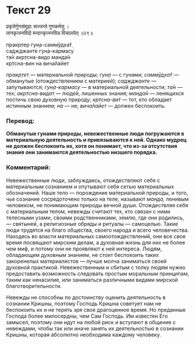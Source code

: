 # Текст 29

प्रकृतेर्गुणसंमूढाः सज्जन्ते गुणकर्मसु ।  
तानकृत्स्नविदो मन्दान्कृत्स्नविन्न विचालयेत् ॥२९॥

пракр̣тер гун̣а-саммӯд̣ха̄т̣  
саджджанте гун̣а-кармасу  
та̄н акр̣тсна-видо манда̄н  
кр̣тсна-вин на вича̄лайет

_пракр̣тет̣_ — материальной природы; _гун̣а_ — с гунами; _саммӯд̣ха̄т̣_ — обманутые (отождествлением с материей); _саджджанте_ — запутываются; _гун̣а-кармасу_ — в материальной деятельности; _та̄н_ — тех; _акр̣тсна-видат̣_ — людей, лишенных знания; _манда̄н_ — ленящихся постичь свою духовную природу; _кр̣тсна-вит_ — тот, кто обладает истинным знанием; _на_ — не; _вича̄лайет_ — должен беспокоить.

### Перевод:

**Обманутые гунами природы, невежественные люди погружаются в материальную деятельность и привязываются к ней. Однако мудрец не должен беспокоить их, хотя он понимает, что из-за отсутствия знания они занимаются деятельностью низшего порядка.**

### Комментарий:

Невежественные люди, заблуждаясь, отождествляют себя с материальным сознанием и опутывают себя сетью материальных обозначений. Наше тело — порождение материальной природы, и того, чье сознание сосредоточено только на теле, называют _манда,_ ленивым человеком, не понимающим природы вечной души. Отождествляя себя с материальным телом, невежды считают тех, кто связан с ними телесными узами, своими родственниками, землю, где они родились, — святыней, а религиозные обряды и ритуалы — самоцелью. Такие люди трудятся на благо общества, своего народа и всего человечества. Находясь во власти материальных самоотождествлений, они все свое время посвящают мирским делам, а духовная жизнь для них не более чем миф, и потому они не проявляют к ней интереса. Людям, обладающим духовным знанием, не стоит беспокоить таких закоренелых материалистов — лучше молча заниматься своей духовной практикой. Невежественным и сбитым с толку людям нужно предоставить возможность следовать простым моральным принципам, таким как ненасилие, или заниматься различными видами мирской благотворительности.

Невежды не способны по достоинству оценить деятельность в сознании Кришны, поэтому Господь Кришна советует нам не беспокоить их и не терять зря свое драгоценное время. Но преданные Господа более милосердны, чем Сам Господь. Им известен Его замысел, поэтому они идут на любой риск и вступают в общение с невеждами, чтобы так или иначе занять их деятельностью в сознании Кришны, которая абсолютно необходима каждому человеку.
